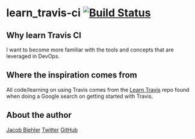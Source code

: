 # learn_travis-ci [![Build Status](https://travis-ci.org/biehlerj/learn_travis-ci.svg?branch=master)](https://travis-ci.org/biehlerj/learn_travis-ci)

## Why learn Travis CI

I want to become more familiar with the tools and concepts that are leveraged in DevOps.

## Where the inspiration comes from

All code/learning on using Travis comes from the [Learn Travis](https://github.com/dwyl/learn-travis#install-travis-cli-on-ubuntu) repo found when doing a Google search on getting started with Travis.

## About the author

[Jacob Biehler](https://www.linkedin.com/in/jacob-biehler-475573139/)
[Twitter](https://twitter.com/Biehlerj)
[GitHub](https://github.com/biehlerj)
